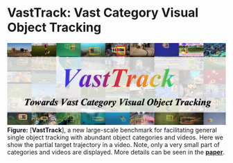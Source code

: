 # VastTrack: Vast Category Visual Object Tracking

![VastTrack](https://github.com/HengLan/VastTrack/blob/main/assets/vasttrack.png)
**Figure:** [**VastTrack**], a new large-scale benchmark for facilitating general single object tracking with abundant object categories and videos. Here we show the partial target trajectory in a video. Note, only a very small part of categories and videos are displayed. More details can be seen in the [**paper**](https://arxiv.org/abs/2403.03493).
